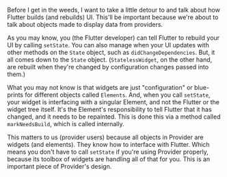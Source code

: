 Before I get in the weeds, I want to take a little detour to and talk about how Flutter builds (and rebuilds) UI. This'll be important because we're about to talk about objects made to display data from providers.

As you may know, you (the Flutter developer) can tell Flutter to rebuild your UI by calling `setState`. You can also manage when your UI updates with other methods on the `State` object, such as `didChangeDependencies`. But, it all comes down to the `State` object. (`StatelessWidget`, on the other hand, are rebuilt when they're changed by configuration changes passed into them.)

What you may not know is that widgets are just "configuration" or blue-prints for different objects called `Elements`. And, when you call `setState`, your widget is interfacing with a singular Element, and not the Flutter or the widget tree itself. It's the Element's responsibility to tell Flutter that it has changed, and it needs to be repainted. This is done this via a method called `markNeedsBuild`, which is called internally.

This matters to us (provider users) because all objects in Provider are widgets (and elements). They know how to interface with Flutter. Which means you don't have to call `setState` if you're using Provider properly, because its toolbox of widgets are handling all of that for you. This is an important piece of Provider's design.